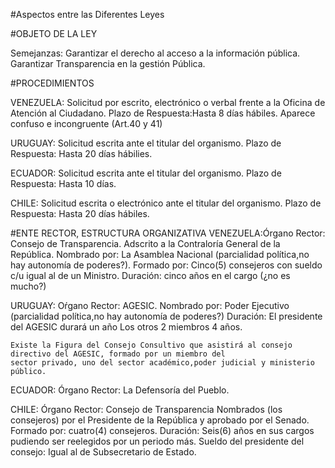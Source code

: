 #Aspectos entre las Diferentes Leyes


#OBJETO DE LA LEY

Semejanzas: Garantizar el derecho al acceso a la información pública. Garantizar Transparencia en la gestión Pública.


#PROCEDIMIENTOS

  VENEZUELA: Solicitud por escrito, electrónico o verbal frente a la Oficina de Atención al Ciudadano. 
              Plazo de Respuesta:Hasta 8 días hábiles. Aparece confuso e incongruente (Art.40 y 41)

  URUGUAY: Solicitud escrita ante el titular del organismo. Plazo de Respuesta: Hasta 20 días hábilies.

  ECUADOR: Solicitud escrita ante el titular del organismo. Plazo de Respuesta: Hasta 10 días.

  CHILE: Solicitud escrita o electrónico ante el titular del organismo. Plazo de Respuesta: Hasta 20 días hábiles.

#ENTE RECTOR, ESTRUCTURA ORGANIZATIVA
  VENEZUELA:Órgano Rector: Consejo de Transparencia. 
                           Adscrito a la Contraloría General de la República.
            Nombrado por: La Asamblea Nacional (parcialidad política,no hay autonomía de poderes?).
            Formado por: Cinco(5) consejeros con sueldo c/u igual al de un Ministro.
            Duración: cinco años en el cargo (¿no es mucho?)

  URUGUAY: Oŕgano Rector: AGESIC.
             Nombrado por: Poder Ejecutivo (parcialidad política,no hay autonomía de poderes?)
             Duración: El presidente del AGESIC durará un año
                        Los otros 2 miembros 4 años.

    Existe la Figura del Consejo Consultivo que asistirá al consejo directivo del AGESIC, formado por un miembro del 
    sector privado, uno del sector académico,poder judicial y ministerio público.

  ECUADOR: Órgano Rector: La Defensoría del Pueblo.

  CHILE: Órgano Rector: Consejo de Transparencia
         Nombrados (los consejeros) por el Presidente de la República y aprobado por el Senado.
         Formado por: cuatro(4) consejeros.
         Duración: Seis(6) años en sus cargos pudiendo ser reelegidos por un periodo más.
         Sueldo del presidente del consejo: Igual al de Subsecretario de Estado. 

